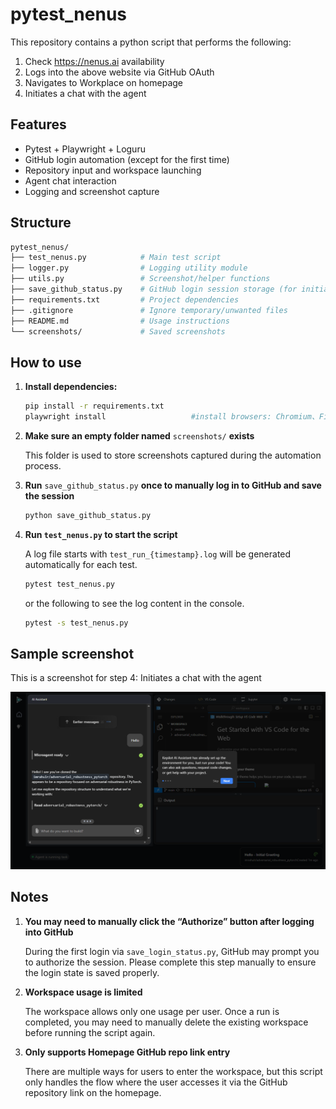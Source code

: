 # pytest_nenus

This repository contains a python script that performs the following:

1. Check https://nenus.ai availability
2. Logs into the above website via GitHub OAuth
3. Navigates to Workplace on homepage
4. Initiates a chat with the agent

## Features

- Pytest + Playwright + Loguru
- GitHub login automation (except for the first time)
- Repository input and workspace launching
- Agent chat interaction
- Logging and screenshot capture

## Structure

```bash
pytest_nenus/
├── test_nenus.py            # Main test script
├── logger.py                # Logging utility module
├── utils.py                 # Screenshot/helper functions
├── save_github_status.py    # GitHub login session storage (for initial login)
├── requirements.txt         # Project dependencies
├── .gitignore               # Ignore temporary/unwanted files
├── README.md                # Usage instructions
└── screenshots/             # Saved screenshots
```

## How to use

1. **Install dependencies:**

   ```bash
   pip install -r requirements.txt
   playwright install					#install browsers: Chromium、Firefox、WebKit
   ```

2. **Make sure an empty folder named** `screenshots/` **exists**

   This folder is used to store screenshots captured during the automation process.

3. **Run** `save_github_status.py` **once to manually log in to GitHub and save the session**

   ```bash
   python save_github_status.py
   ```

4. **Run `test_nenus.py` to start the script**

   A log file starts with `test_run_{timestamp}.log` will be generated automatically for each test.

   ```bash
   pytest test_nenus.py
   ```
   
   or the following to see the log content in the console.
   
   ```bash
   pytest -s test_nenus.py
   ```

## Sample screenshot

This is a screenshot for step 4: Initiates a chat with the agent

![04_chat_success_sample](https://github.com/sneering/pytest_nenus/blob/main/screenshots/04_chat_success_sample.png)

## Notes

1. **You may need to manually click the “Authorize” button after logging into GitHub**

   During the first login via `save_login_status.py`, GitHub may prompt you to authorize the session. Please complete this step manually to ensure the login state is saved properly.

2. **Workspace usage is limited**

   The workspace allows only one usage per user. Once a run is completed, you may need to manually delete the existing workspace before running the script again.

3. **Only supports Homepage GitHub repo link entry**

   There are multiple ways for users to enter the workspace, but this script only handles the flow where the user accesses it via the GitHub repository link on the homepage.
